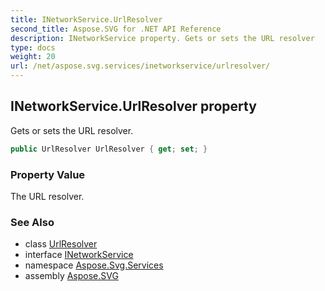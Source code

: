 ```yaml
---
title: INetworkService.UrlResolver
second_title: Aspose.SVG for .NET API Reference
description: INetworkService property. Gets or sets the URL resolver
type: docs
weight: 20
url: /net/aspose.svg.services/inetworkservice/urlresolver/
---
```

## INetworkService.UrlResolver property

Gets or sets the URL resolver.

```csharp
public UrlResolver UrlResolver { get; set; }
```

### Property Value

The URL resolver.

### See Also

* class [UrlResolver](../../../aspose.svg.net/urlresolver/)
* interface [INetworkService](../)
* namespace [Aspose.Svg.Services](../../../aspose.svg.services/)
* assembly [Aspose.SVG](../../../)
